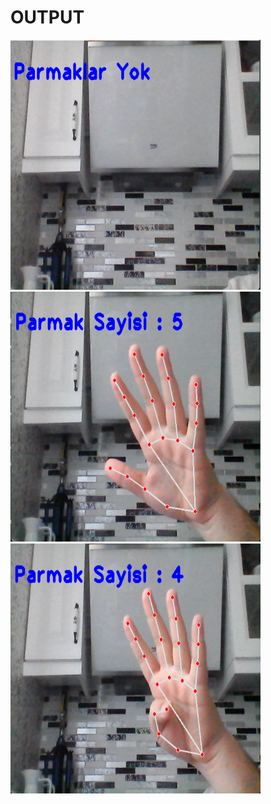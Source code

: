 # OUTPUT
<img src="output_img/outpu1.png" width = 400 height = 400>
<img src="output_img/output2.png" width = 400 height = 400>
<img src="output_img/output3.png" width = 400 height = 400>
